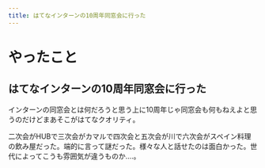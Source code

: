 ```yaml
---
title: はてなインターンの10周年同窓会に行った
---
```


# やったこと

## はてなインターンの10周年同窓会に行った

インターンの同窓会とは何だろうと思う上に10周年じゃ同窓会も何もねえよと思うのだけどまあそこがはてなクオリティ。

二次会がHUBで三次会がカマルで四次会と五次会が川で六次会がスペイン料理の飲み屋だった。端的に言って謎だった。様々な人と話せたのは面白かった。世代によってこうも雰囲気が違うものか‥‥。
